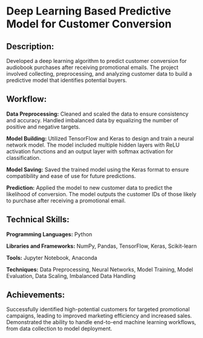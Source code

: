 # Deep Learning Based Predictive Model for Customer Conversion
## Description:
Developed a deep learning algorithm to predict customer conversion for audiobook purchases after receiving promotional emails. The project involved collecting, preprocessing, and analyzing customer data to build a predictive model that identifies potential buyers.

## Workflow:
**Data Preprocessing:** Cleaned and scaled the data to ensure consistency and accuracy. Handled imbalanced data by equalizing the number of positive and negative targets.

**Model Building:** Utilized TensorFlow and Keras to design and train a neural network model. The model included multiple hidden layers with ReLU activation functions and an output layer with softmax activation for classification.

**Model Saving:** Saved the trained model using the Keras format to ensure compatibility and ease of use for future predictions.

**Prediction:** Applied the model to new customer data to predict the likelihood of conversion. The model outputs the customer IDs of those likely to purchase after receiving a promotional email.

## Technical Skills:
**Programming Languages:** Python

**Libraries and Frameworks:** NumPy, Pandas, TensorFlow, Keras, Scikit-learn

**Tools:** Jupyter Notebook, Anaconda

**Techniques:** Data Preprocessing, Neural Networks, Model Training, Model Evaluation, Data Scaling, Imbalanced Data Handling

## Achievements:
Successfully identified high-potential customers for targeted promotional campaigns, leading to improved marketing efficiency and increased sales.
Demonstrated the ability to handle end-to-end machine learning workflows, from data collection to model deployment.
